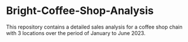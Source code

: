 # Bright-Coffee-Shop-Analysis
This repository contains a detailed sales analysis for a coffee shop chain with 3 locations over the period of January to June 2023.
